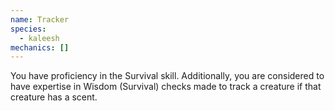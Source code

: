 ```yaml
---
name: Tracker
species:
  - kaleesh
mechanics: []
---
```

You have proficiency in the Survival skill. Additionally, you are considered to have expertise in Wisdom (Survival) checks made to track a creature if that creature has a scent.
